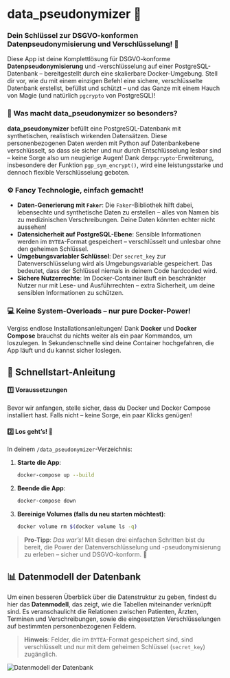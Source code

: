 # data_pseudonymizer  🚀

### Dein Schlüssel zur DSGVO-konformen Datenpseudonymisierung und Verschlüsselung! 🔐

Diese App ist deine Komplettlösung für DSGVO-konforme **Datenpseudonymisierung** und -verschlüsselung auf einer PostgreSQL-Datenbank – bereitgestellt durch eine skalierbare Docker-Umgebung. Stell dir vor, wie du mit einem einzigen Befehl eine sichere, verschlüsselte Datenbank erstellst, befüllst und schützt – und das Ganze mit einem Hauch von Magie (und natürlich `pgcrypto` von PostgreSQL)!

### 🚀 Was macht **data_pseudonymizer** so besonders?

**data_pseudonymizer** befüllt eine PostgreSQL-Datenbank mit synthetischen, realistisch wirkenden Datensätzen. Diese personenbezogenen Daten werden mit Python auf Datenbankebene verschlüsselt, so dass sie sicher und nur durch Entschlüsselung lesbar sind – keine Sorge also um neugierige Augen! Dank der`pgcrypto`-Erweiterung, insbesondere der Funktion `pgp_sym_encrypt()`, wird eine leistungsstarke und dennoch flexible Verschlüsselung geboten.

### ⚙️ Fancy Technologie, einfach gemacht!

- **Daten-Generierung mit `Faker`**: Die `Faker`-Bibliothek hilft dabei, lebensechte und synthetische Daten zu erstellen – alles von Namen bis zu medizinischen Verschreibungen. Deine Daten könnten echter nicht aussehen!
- **Datensicherheit auf PostgreSQL-Ebene**: Sensible Informationen werden im `BYTEA`-Format gespeichert – verschlüsselt und unlesbar ohne den geheimen Schlüssel.
- **Umgebungsvariabler Schlüssel**: Der `secret_key` zur Datenverschlüsselung wird als Umgebungsvariable gespeichert. Das bedeutet, dass der Schlüssel niemals in deinem Code hardcoded wird.
- **Sichere Nutzerrechte**: Im Docker-Container läuft ein beschränkter Nutzer nur mit Lese- und Ausführrechten – extra Sicherheit, um deine sensiblen Informationen zu schützen.

### 💻 Keine System-Overloads – nur pure Docker-Power!

Vergiss endlose Installationsanleitungen! Dank **Docker** und **Docker Compose** brauchst du nichts weiter als ein paar Kommandos, um loszulegen. In Sekundenschnelle sind deine Container hochgefahren, die App läuft und du kannst sicher loslegen. 

## 📖 Schnellstart-Anleitung

#### 1️⃣ Voraussetzungen

Bevor wir anfangen, stelle sicher, dass du Docker und Docker Compose installiert hast. Falls nicht – keine Sorge, ein paar Klicks genügen! 

#### 2️⃣ Los geht’s! 🚀

In deinem `/data_pseudonymizer`-Verzeichnis:

1. **Starte die App**:
   ```bash
   docker-compose up --build
2. **Beende die App**:
    ```bash
    docker-compose down
3. **Bereinige Volumes (falls du neu starten möchtest)**:
    ```bash
    docker volume rm $(docker volume ls -q)

> **Pro-Tipp**: _Das war’s!_ Mit diesen drei einfachen Schritten bist du bereit, die Power der Datenverschlüsselung und -pseudonymisierung zu erleben – sicher und DSGVO-konform. 🎉

## 📊 Datenmodell der Datenbank
Um einen besseren Überblick über die Datenstruktur zu geben, findest du hier das **Datenmodell**, das zeigt, wie die Tabellen miteinander verknüpft sind. Es veranschaulicht die Relationen zwischen Patienten, Ärzten, Terminen und Verschreibungen, sowie die eingesetzten Verschlüsselungen auf bestimmten personenbezogenen Feldern.

> **Hinweis**: Felder, die im `BYTEA`-Format gespeichert sind, sind verschlüsselt und nur mit dem geheimen Schlüssel (`secret_key`) zugänglich.

![Datenmodell der Datenbank](./pic/db.png)
